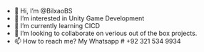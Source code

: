 - 👋 Hi, I’m @BilxaoBS
- 👀 I’m interested in Unity Game Development
- 🌱 I’m currently learning CICD
- 💞️ I’m looking to collaborate on verious out of the box projects.
- 📫 How to reach me? My Whatsapp # +92 321 534 9934

<!---
BilxaoBS/BilxaoBS is a ✨ special ✨ repository because its `README.md` (this file) appears on your GitHub profile.
You can click the Preview link to take a look at your changes.
--->
